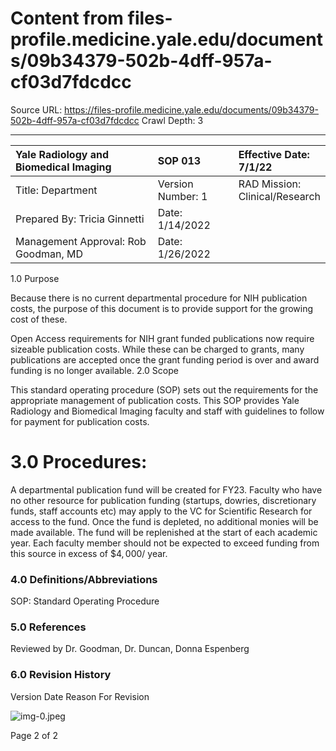 # Content from files-profile.medicine.yale.edu/documents/09b34379-502b-4dff-957a-cf03d7fdcdcc

Source URL: https://files-profile.medicine.yale.edu/documents/09b34379-502b-4dff-957a-cf03d7fdcdcc
Crawl Depth: 3

---

| Yale Radiology and Biomedical Imaging | SOP 013 | Effective Date: <br> $7 / 1 / 22$ |
| :-- | :-- | :-- |
| Title: Department | Version Number: 1 | RAD Mission: <br> Clinical/Research |
| Prepared By: Tricia Ginnetti | Date: 1/14/2022 |  |
| Management Approval: Rob Goodman, MD | Date: 1/26/2022 |  |

1.0 Purpose

Because there is no current departmental procedure for NIH publication costs, the purpose of this document is to provide support for the growing cost of these.

Open Access requirements for NIH grant funded publications now require sizeable publication costs. While these can be charged to grants, many publications are accepted once the grant funding period is over and award funding is no longer available.
2.0 Scope

This standard operating procedure (SOP) sets out the requirements for the appropriate management of publication costs. This SOP provides Yale Radiology and Biomedical Imaging faculty and staff with guidelines to follow for payment for publication costs.

# 3.0 Procedures: 

A departmental publication fund will be created for FY23. Faculty who have no other resource for publication funding (startups, dowries, discretionary funds, staff accounts etc) may apply to the VC for Scientific Research for access to the fund. Once the fund is depleted, no additional monies will be made available. The fund will be replenished at the start of each academic year. Each faculty member should not be expected to exceed funding from this source in excess of $\$ 4,000 /$ year.

### 4.0 Definitions/Abbreviations

SOP: Standard Operating Procedure

### 5.0 References

Reviewed by Dr. Goodman, Dr. Duncan, Donna Espenberg

### 6.0 Revision History

Version Date Reason For Revision

![img-0.jpeg](images/img-0.jpeg.png)

Page 2 of 2